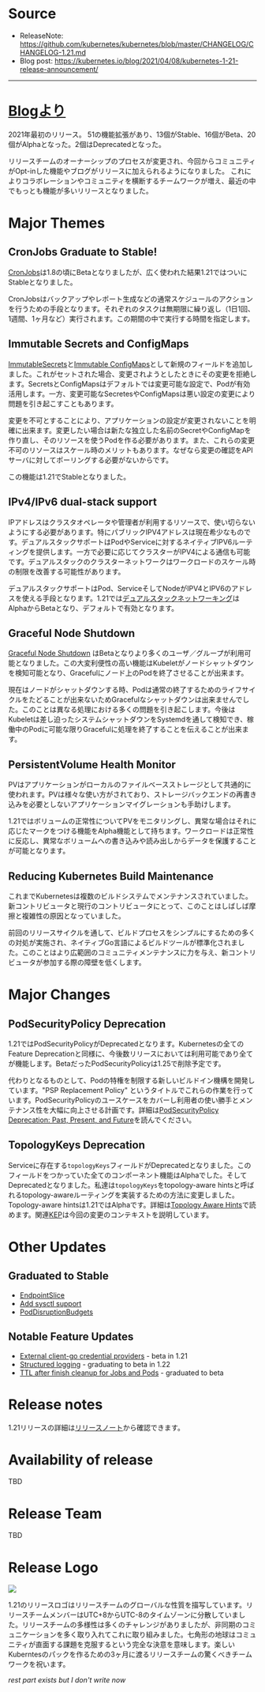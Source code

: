 # Source
- ReleaseNote: https://github.com/kubernetes/kubernetes/blob/master/CHANGELOG/CHANGELOG-1.21.md
- Blog post: https://kubernetes.io/blog/2021/04/08/kubernetes-1-21-release-announcement/

---

# [Blogより](https://kubernetes.io/blog/2021/04/08/kubernetes-1-21-release-announcement/)
2021年最初のリリース。
51の機能拡張があり、13個がStable、16個がBeta、20個がAlphaとなった。2個はDeprecatedとなった。

リリースチームのオーナーシップのプロセスが変更され、今回からコミュニティがOpt-inした機能やブログがリリースに加えられるようになりました。
これによりコラボレーションやコミュニティを横断するチームワークが増え、最近の中でもっとも機能が多いリリースとなりました。

# Major Themes
## CronJobs Graduate to Stable!

[CronJobs](https://kubernetes.io/docs/concepts/workloads/controllers/cron-jobs/)は1.8の頃にBetaとなりましたが、広く使われた結果1.21ではついにStableとなりました。

CronJobsはバックアップやレポート生成などの通常スケジュールのアクションを行うための手段となります。それぞれのタスクは無期限に繰り返し（1日1回、1週間、1ヶ月など）実行されます。この期間の中で実行する時間を指定します。

## Immutable Secrets and ConfigMaps

[ImmutableSecrets](https://kubernetes.io/docs/concepts/configuration/secret/#secret-immutable)と[Immutable ConfigMaps](https://kubernetes.io/docs/concepts/configuration/configmap/#configmap-immutable)として新規のフィールドを追加しました。これがセットされた場合、変更されようとしたときにその変更を拒絶します。SecretsとConfigMapsはデフォルトでは変更可能な設定で、Podが有効活用します。一方、変更可能なSecretesやConfigMapsは悪い設定の変更により問題を引き起こすこともあります。

変更を不可とすることにより、アプリケーションの設定が変更されないことを明確に出来ます。変更したい場合は新たな独立した名前のSecretやConfigMapを作り直し、そのリソースを使うPodを作る必要があります。また、これらの変更不可のリソースはスケール時のメリットもあります。なぜなら変更の確認をAPIサーバに対してポーリングする必要がないからです。

この機能は1.21でStableとなりました。


## IPv4/IPv6 dual-stack support

IPアドレスはクラスタオペレータや管理者が利用するリソースで、使い切らないようにする必要があります。特にパブリックIPV4アドレスは現在希少なものです。デュアルスタックサポートはPodやServiceに対するネイティブIPV6ルーティングを提供します。一方で必要に応じてクラスターがIPV4による通信も可能です。デュアルスタックのクラスターネットワークはワークロードのスケール時の制限を改善する可能性があります。

デュアルスタックサポートはPod、ServiceそしてNodeがIPV4とIPV6のアドレスを使える手段となります。1.21では[デュアルスタックネットワーキング](https://kubernetes.io/docs/concepts/services-networking/dual-stack/)はAlphaからBetaとなり、デフォルトで有効となります。

## Graceful Node Shutdown

[Graceful Node Shutdown](https://kubernetes.io/docs/concepts/architecture/nodes/#graceful-node-shutdown) はBetaとなりより多くのユーザ／グループが利用可能となりました。この大変利便性の高い機能はKubeletがノードシャットダウンを検知可能となり、Gracefulにノード上のPodを終了させることが出来ます。

現在はノードがシャットダウンする時、Podは通常の終了するためのライフサイクルをたどることが出来ないためGracefulなシャットダウンは出来ませんでした。このことは異なる処理における多くの問題を引き起こします。今後はKubeletは差し迫ったシステムシャットダウンをSystemdを通して検知でき、稼働中のPodに可能な限りGracefulに処理を終了することを伝えることが出来ます。

## PersistentVolume Health Monitor 

PVはアプリケーションがローカルのファイルベースストレージとして共通的に使われます。PVは様々な使い方がされており、ストレージバックエンドの再書き込みを必要としないアプリケーションマイグレーションも手助けします。

1.21ではボリュームの正常性についてPVをモニタリングし、異常な場合はそれに応じたマークをつける機能をAlpha機能として持ちます。ワークロードは正常性に反応し、異常なボリュームへの書き込みや読み出しからデータを保護することが可能となります。

## Reducing Kubernetes Build Maintenance

これまでKubernetesは複数のビルドシステムでメンテナンスされていました。新コントリビュータと現行のコントリビュータにとって、このことはしばしば摩擦と複雑性の原因となっていました。

前回のリリースサイクルを通して、ビルドプロセスをシンプルにするための多くの対処が実施され、ネイティブGo言語によるビルドツールが標準化されました。このことはより広範囲のコミュニティメンテナンスに力を与え、新コントリビュータが参加する際の障壁を低くします。


# Major Changes
## PodSecurityPolicy Deprecation 

1.21ではPodSecurityPolicyがDeprecatedとなります。Kubernetesの全てのFeature Deprecationと同様に、今後数リリースにおいては利用可能であり全てが機能します。BetaだったPodSecurityPolicyは1.25で削除予定です。

代わりとなるものとして、Podの特権を制限する新しいビルドイン機構を開発しています。"PSP Replacement Policy" というタイトルでこれらの作業を行っています。PodSecurityPolicyのユースケースをカバーし利用者の使い勝手とメンテナンス性を大幅に向上させる計画です。詳細は[PodSecurityPolicy Deprecation: Past, Present, and Future](https://kubernetes.io/blog/2021/04/06/podsecuritypolicy-deprecation-past-present-and-future)を読んでください。

## TopologyKeys Deprecation

Serviceに存在する`topologyKeys`フィールドがDeprecatedとなりました。このフィールドをつかっていた全てのコンポーネント機能はAlphaでした。そしてDeprecatedとなりました。私達は`topologyKeys`をtopology-aware hintsと呼ばれるtopology-awareルーティングを実装するための方法に変更しました。Topology-aware hintsは1.21ではAlphaです。詳細は[Topology Aware Hints](https://kubernetes.io/docs/concepts/services-networking/service-topology/)で読めます。関連[KEP](https://github.com/kubernetes/enhancements/blob/master/keps/sig-network/2433-topology-aware-hints/README.md)は今回の変更のコンテキストを説明しています。


# Other Updates
## Graduated to Stable
- [EndpointSlice](https://github.com/kubernetes/enhancements/issues/752)
- [Add sysctl support](https://github.com/kubernetes/enhancements/issues/34)
- [PodDisruptionBudgets](https://github.com/kubernetes/enhancements/issues/85)

## Notable Feature Updates
- [External client-go credential providers](https://github.com/kubernetes/enhancements/issues/541) - beta in 1.21
- [Structured logging](https://github.com/kubernetes/enhancements/issues/1602) - graduating to beta in 1.22
- [TTL after finish cleanup for Jobs and Pods](https://github.com/kubernetes/enhancements/issues/592) - graduated to beta

# Release notes

1.21リリースの詳細は[リリースノート](https://github.com/kubernetes/kubernetes/blob/master/CHANGELOG/CHANGELOG-1.21.md)から確認できます。

# Availability of release

TBD

# Release Team

TBD

# Release Logo

![](https://d33wubrfki0l68.cloudfront.net/a5d269732fd8619bf45c77613e6d9be2c42618a3/9eb18/images/blog/2021-04-08-kubernetes-release-1.21/globe_250px.png)

1.21のリリースロゴはリリースチームのグローバルな性質を描写しています。リリースチームメンバーはUTC+8からUTC-8のタイムゾーンに分散していました。リリースチームの多様性は多くのチャレンジがありましたが、非同期のコミュニケーションを多く取り入れてこれに取り組みました。七角形の地球はコミュニティが直面する課題を克服するという完全な決意を意味します。楽しいKuberntesのパックを作るための3ヶ月に渡るリリースチームの驚くべきチームワークを祝います。

*rest part exists but I don't write now*


